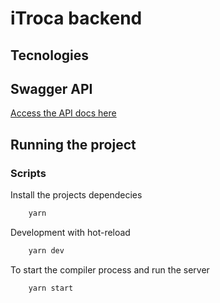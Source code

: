 # iTroca backend

## Tecnologies

## Swagger API

[Access the API docs here](http://localhost:3000/api-docs/#/)

## Running the project

### Scripts

Install the projects dependecies

```bash
    yarn
```

Development with hot-reload

```bash
    yarn dev
```

To start the compiler process and run the server

```bash
    yarn start
```

##
